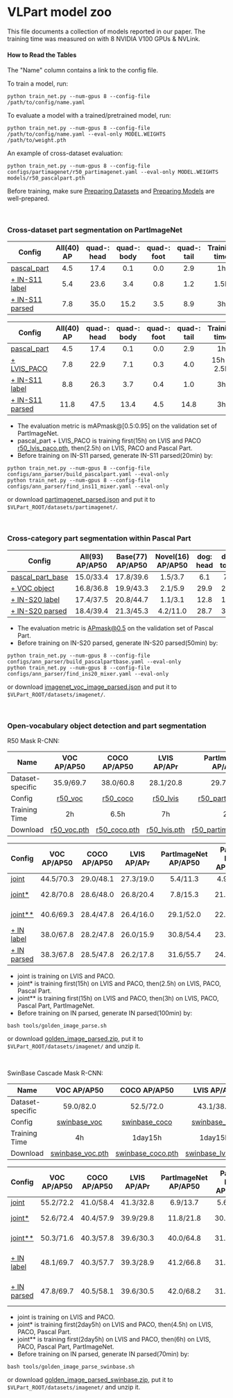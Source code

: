 # VLPart model zoo

This file documents a collection of models reported in our paper.
The training time was measured on with 8 NVIDIA V100 GPUs & NVLink.

#### How to Read the Tables

The "Name" column contains a link to the config file. 

To train a model, run:

```
python train_net.py --num-gpus 8 --config-file /path/to/config/name.yaml
``` 

To evaluate a model with a trained/pretrained model, run:

```
python train_net.py --num-gpus 8 --config-file /path/to/config/name.yaml --eval-only MODEL.WEIGHTS /path/to/weight.pth
``` 

An example of cross-dataset evaluation: 
```
python train_net.py --num-gpus 8 --config-file configs/partimagenet/r50_partimagenet.yaml --eval-only MODEL.WEIGHTS models/r50_pascalpart.pth
``` 

Before training, make sure [Preparing Datasets](datasets) and [Preparing Models](models) are well-prepared.

<br>


### Cross-dataset part segmentation on PartImageNet

| Config                                                                                 | All(40) AP | quad-: head | quad-: body | quad-: foot | quad-: tail | Training time |                                                Download                                                 |
|----------------------------------------------------------------------------------------|:----------:|:-----------:|:-----------:|:-----------:|:-----------:|:-------------:|:-------------------------------------------------------------------------------------------------------:|
| [pascal_part](configs/pascal_part/r50_pascalpart.yaml)                                 |    4.5     |    17.4     |     0.1     |     0.0     |     2.9     |      1h       |          [model]()          |
| [+ IN-S11 label](configs/partimagenet_ablation/r50_pascalpart_ins11.yaml)              |    5.4     |    23.6     |     3.4     |     0.8     |     1.2     |     1.5h      |       [model]()       |
| [+ IN-S11 parsed](configs/partimagenet_ablation/r50_pascalpart_ins11_ins11parsed.yaml) |    7.8     |    35.0     |    15.2     |     3.5     |     8.9     |      3h       | [model]() |

| Config                                                                                           | All(40) AP | quad-: head | quad-: body | quad-: foot | quad-: tail | Training time |                                                     Download                                                      |
|--------------------------------------------------------------------------------------------------|:----------:|:-----------:|:-----------:|:-----------:|:-----------:|:-------------:|:-----------------------------------------------------------------------------------------------------------------:|
| [pascal_part](configs/pascal_part/r50_pascalpart.yaml)                                           |    4.5     |    17.4     |     0.1     |     0.0     |     2.9     |      1h       |               [model]()               |
| [+ LVIS_PACO](configs/partimagenet_ablation/r50_lvis_paco_pascalpart.yaml)                       |    7.8     |    22.9     |     7.1     |     0.3     |     4.0     |  15h + 2.5h   |          [model]()          |
| [+ IN-S11 label](configs/partimagenet_ablation/r50_lvis_paco_pascalpart_ins11.yaml)              |    8.8     |    26.3     |     3.7     |     0.4     |     1.0     |      3h       |       [model]()       |
| [+ IN-S11 parsed](configs/partimagenet_ablation/r50_lvis_paco_pascalpart_ins11_ins11parsed.yaml) |    11.8    |    47.5     |     13.4    |     4.5     |     14.8    |      3h       | [model]() |


- The evaluation metric is mAPmask@[0.5:0.95] on the validation set of PartImageNet.
- pascal_part + LVIS_PACO is training first(15h) on LVIS and PACO [r50_lvis_paco.pth](), then(2.5h) on LVIS, PACO and Pascal Part.
- Before training on IN-S11 parsed, generate IN-S11 parsed(20min) by:
```
python train_net.py --num-gpus 8 --config-file configs/ann_parser/build_pascalpart.yaml --eval-only
python train_net.py --num-gpus 8 --config-file configs/ann_parser/find_ins11_mixer.yaml --eval-only 
```
or download [partimagenet_parsed.json]() and put it to `$VLPart_ROOT/datasets/partimagenet/`.

<br>


### Cross-category part segmentation within Pascal Part

| Config                                                                                        | All(93) AP/AP50 | Base(77) AP/AP50 | Novel(16) AP/AP50 | dog: head | dog: torso | dog: leg | dog: paw | dog: tail | Training time |                                                      Download                                                     |
|-----------------------------------------------------------------------------------------------|:---------------:|:----------------:|:-----------------:|:---------:|:----------:|:--------:|:--------:|:---------:|:-------------:|:-----------------------------------------------------------------------------------------------------------------:|
| [pascal_part_base](configs/pascal_part_ablation/r50_pascalpartbase.yaml)                      |    15.0/33.4    |    17.8/39.6     |      1.5/3.7      |    6.1    |    7.9     |   2.9    |   13.8   |    3.2    |      1h       |              [model]()            |
| [+ VOC object](configs/pascal_part_ablation/r50_pascalpartbase_voc.yaml)                      |    16.8/36.8    |    19.9/43.3     |      2.1/5.9      |   29.9    |    22.6    |   3.2    |   12.4   |    2.1    |     1.5h      |            [model]()          |
| [+ IN-S20 label](configs/pascal_part_ablation/r50_pascalpartbase_voc_ins20.yaml)              |    17.4/37.5    |    20.8/44.7     |      1.1/3.1      |   12.8    |    17.8    |   2.0    |   5.9    |    0.9    |      3h       |         [model]()       |
| [+ IN-S20 parsed](configs/pascal_part_ablation/r50_pascalpartbase_voc_ins20_ins20parsed.yaml) |    18.4/39.4    |    21.3/45.3     |     4.2/11.0      |   28.7    |    34.8    |   17.2   |   5.7    |   14.3    |     4.5h      |   [model]() |

- The evaluation metric is APmask@0.5 on the validation set of Pascal Part.
- Before training on IN-S20 parsed, generate IN-S20 parsed(50min) by:
```
python train_net.py --num-gpus 8 --config-file configs/ann_parser/build_pascalpartbase.yaml --eval-only
python train_net.py --num-gpus 8 --config-file configs/ann_parser/find_ins20_mixer.yaml --eval-only 
```
or download [imagenet_voc_image_parsed.json]() and put it to `$VLPart_ROOT/datasets/imagenet/`.

<br>


### Open-vocabulary object detection and part segmentation

R50 Mask R-CNN:

| Name               |                                     VOC AP/AP50                                      |                                      COCO AP/AP50                                      |                                      LVIS AP/APr                                       |                                          PartImageNet AP/AP50                                          |                                        Pascal Part AP/AP50                                         |                                      PACO AP/AP50                                      |
|--------------------|:------------------------------------------------------------------------------------:|:--------------------------------------------------------------------------------------:|:--------------------------------------------------------------------------------------:|:------------------------------------------------------------------------------------------------------:|:--------------------------------------------------------------------------------------------------:|:--------------------------------------------------------------------------------------:|
| Dataset-specific   |                                      35.9/69.7                                       |                                       38.0/60.8                                        |                                       28.1/20.8                                        |                                               29.7/54.1                                                |                                             19.4/42.3                                              |                                       10.6/21.7                                        |
| Config             |                         [r50_voc](configs/voc/r50_voc.yaml)                          |                         [r50_coco](configs/coco/r50_coco.yaml)                         |                         [r50_lvis](configs/lvis/r50_lvis.yaml)                         |                     [r50_partimagenet](configs/partimagenet/r50_partimagenet.yaml)                     |                     [r50_pascalpart](configs/pascal_part/r50_pascalpart.yaml)                      |                         [r50_paco](configs/paco/r50_paco.yaml)                         |   
| Training Time      |                                          2h                                          |                                          6.5h                                          |                                           7h                                           |                                                   2h                                                   |                                                 1h                                                 |                                          7h                                            |
| Download           | [r50_voc.pth]() | [r50_coco.pth]() | [r50_lvis.pth]() | [r50_partimagenet.pth]() | [r50_pascalpart.pth]() | [r50_paco.pth]() |


| Config                                                                             | VOC AP/AP50 | COCO AP/AP50 | LVIS AP/APr | PartImageNet AP/AP50 | Pascal Part AP/AP50 | PACO AP/AP50 | Training time |                                                       Download                                                        |
|------------------------------------------------------------------------------------|:-----------:|:------------:|:-----------:|:--------------------:|:-------------------:|:------------:|:-------------:|:---------------------------------------------------------------------------------------------------------------------:|
| [joint](configs/joint/r50_lvis_paco.yaml)                                          |  44.5/70.3  |  29.0/48.1   |  27.3/19.0  |       5.4/11.3       |      4.9/11.3       |   9.6/19.5   |      15h      |                 [model]()                  |
| [joint*](configs/joint/r50_lvis_paco_pascalpart.yaml)                              |  42.8/70.8  |  28.6/48.0   |  26.8/20.4  |       7.8/15.3       |      21.6/46.3      |   9.3/18.9   |  15h + 2.5h   |            [model]()            |
| [joint**](configs/joint/r50_lvis_paco_pascalpart_partimagenet.yaml)                |  40.6/69.3  |  28.4/47.8   |  26.4/16.0  |      29.1/52.0       |      22.6/47.8      |   9.3/18.9   |   15h + 3h    |     [model]()      |
| [+ IN label](configs/joint_in/r50_lvis_paco_pascalpart_partimagenet_in.yaml)       |  38.0/67.8  |  28.2/47.8   |  26.0/15.9  |      30.8/54.4       |      23.6/49.2      |   9.0/18.7   | 15h + 3h + 4h |    [model]()    |
| [+ IN parsed](configs/joint_in/r50_lvis_paco_pascalpart_partimagenet_inparsed.yaml) |  38.3/67.8  |  28.5/47.8   |  26.2/17.8  |      31.6/55.7       |      24.0/49.8      |   9.6/20.2   | 15h + 3h + 6h | [model]() |


- joint is training on LVIS and PACO.
- joint* is training first(15h) on LVIS and PACO, then(2.5h) on LVIS, PACO, Pascal Part.
- joint** is training first(15h) on LVIS and PACO, then(3h) on LVIS, PACO, Pascal Part, PartImageNet.
- Before training on IN parsed, generate IN parsed(100min) by:
```
bash tools/golden_image_parse.sh
```
or download [golden_image_parsed.zip](), put it to `$VLPart_ROOT/datasets/imagenet/` and unzip it.
 

<br>

SwinBase Cascade Mask R-CNN:

| Name              |                                              VOC AP/AP50                                               |                                               COCO AP/AP50                                               |                                               LVIS AP/APr                                                |                                                   PartImageNet AP/AP50                                                   |                                                 Pascal Part AP/AP50                                                  |                                               PACO AP/AP50                                               |
|-------------------|:------------------------------------------------------------------------------------------------------:|:--------------------------------------------------------------------------------------------------------:|:--------------------------------------------------------------------------------------------------------:|:------------------------------------------------------------------------------------------------------------------------:|:--------------------------------------------------------------------------------------------------------------------:|:--------------------------------------------------------------------------------------------------------:|
| Dataset-specific  |                                               59.0/82.0                                                |                                                52.5/72.0                                                 |                                                43.1/38.7                                                 |                                                        41.7/68.7                                                         |                                                      27.4/56.1                                                       |                                                15.2/29.4                                                 |
| Config            |                         [swinbase_voc](configs/coco/swinbase_cascade_voc.yaml)                         |                         [swinbase_coco](configs/coco/swinbase_cascade_coco.yaml)                         |                         [swinbase_lvis](configs/lvis/swinbase_cascade_lvis.yaml)                         |                     [swinbase_partimagenet](configs/partimagenet/swinbase_cascade_partimagenet.yaml)                     |                     [swinbase_pascal_part](configs/pascal_part/swinbase_cascade_pascalpart.yaml)                     |                         [swinbase_paco](configs/paco/swinbase_cascade_paco.yaml)                         |   
| Training Time     |                                                   4h                                                   |                                                 1day15h                                                  |                                                 1day15h                                                  |                             4.5h                                                                                         |                                                        1.5h                                                          |                                                  1day2h                                                  |
| Download          | [swinbase_voc.pth]() | [swinbase_coco.pth]() | [swinbase_lvis.pth]() | [swinbase_partimagenet.pth]() | [swinbase_pascalpart.pth]() | [swinbase_paco.pth]() |


| Config                                                                                           | VOC AP/AP50 | COCO AP/AP50 | LVIS AP/APr | PartImageNet AP/AP50 | Pascal Part AP/AP50 | PACO AP/AP50 |   Training time   |                                                                    Download                                                                     |
|--------------------------------------------------------------------------------------------------|:-----------:|:------------:|:-----------:|:--------------------:|:-------------------:|:------------:|:-----------------:|:-----------------------------------------------------------------------------------------------------------------------------------------------:|
| [joint](configs/joint/swinbase_cascade_lvis_paco.yaml)                                           |  55.2/72.2  |  41.0/58.4   |  41.3/32.8  |       6.9/13.7       |      5.6/12.5       |  15.9/31.9   |      2day5h       |                        [model]()                        |
| [joint*](configs/joint/swinbase_cascade_lvis_paco_pascalpart.yaml)                               |  52.6/72.4  |  40.4/57.9   |  39.9/29.8  |      11.8/21.8       |      30.5/59.3      |  15.4/30.2   |   2day5h + 4.5h   |                  [model]()                   |
| [joint**](configs/joint/swinbase_cascade_lvis_paco_pascalpart_partimagenet.yaml)                 |  50.3/71.6  |  40.3/57.8   |  39.6/30.3  |      40.0/64.8       |      31.2/60.5      |  15.4/30.3   |    2day5h + 6h    |            [model]()            | 
| [+ IN label](configs/joint_in/swinbase_cascade_lvis_paco_pascalpart_partimagenet_in.yaml)        |  48.1/69.7  |  40.3/57.7   |  39.3/28.9  |      41.2/66.8       |      31.7/61.1      |  15.9/30.8   | 2day5h + 6h + 8h  |          [model]()           |
| [+ IN parsed](configs/joint_in/swinbase_cascade_lvis_paco_pascalpart_partimagenet_inparsed.yaml) |  47.8/69.7  |  40.5/58.1   |  39.6/30.5  |      42.0/68.2       |      31.9/61.6      |  15.6/30.6   | 2day5h + 6h + 20h |       [model]()        |


- joint is training on LVIS and PACO.
- joint* is training first(2day5h) on LVIS and PACO, then(4.5h) on LVIS, PACO, Pascal Part.
- joint** is training first(2day5h) on LVIS and PACO, then(6h) on LVIS, PACO, Pascal Part, PartImageNet.
- Before training on IN parsed, generate IN parsed(70min) by:
```
bash tools/golden_image_parse_swinbase.sh
```
or download [golden_image_parsed_swinbase.zip](), put it to `$VLPart_ROOT/datasets/imagenet/` and unzip it.
 
